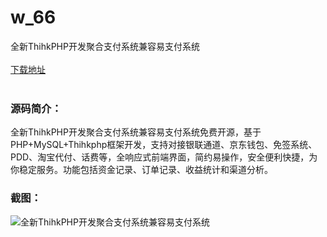 # w_66
全新ThihkPHP开发聚合支付系统兼容易支付系统
<br/></br>
[下载地址](https://www.uuid2.com/66.html "下载地址")
<br/></br>
<h3>源码简介：</h3>
<p>全新ThihkPHP开发聚合支付系统兼容易支付系统免费开源，基于PHP+MySQL+Thihkphp框架开发，支持对接银联通道、京东钱包、免签系统、PDD、淘宝代付、话费等，全响应式前端界面，简约易操作，安全便利快捷，为你稳定服务。功能包括资金记录、订单记录、收益统计和渠道分析。<p>
<h3>截图：</h3>
<img src="https://www.uuid2.com/wp-content/uploads/img/202105/d13c0b2107.png" alt="全新ThihkPHP开发聚合支付系统兼容易支付系统">
